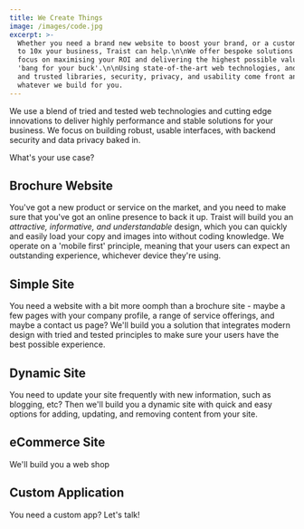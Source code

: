 ```yaml
---
title: We Create Things
image: /images/code.jpg
excerpt: >-
  Whether you need a brand new website to boost your brand, or a custom web app
  to 10x your business, Traist can help.\n\nWe offer bespoke solutions which
  focus on maximising your ROI and delivering the highest possible value and
  'bang for your buck'.\n\nUsing state-of-the-art web technologies, and tried
  and trusted libraries, security, privacy, and usability come front and centre,
  whatever we build for you.
---
```

We use a blend of tried and tested web technologies and cutting edge innovations to deliver highly performance and stable solutions for your business. We focus on building robust, usable interfaces, with backend security and data privacy baked in.

What's your use case?

## Brochure Website

You've got a new product or service on the market, and you need to make sure that you've got an online presence to back it up. Traist will build you an _attractive, informative, and understandable_ design, which you can quickly and easily load your copy and images into without coding knowledge. We operate on a 'mobile first' principle, meaning that your users can expect an outstanding experience, whichever device they're using.

## Simple Site

You need a website with a bit more oomph than a brochure site - maybe a few pages with your company profile, a range of service offerings, and maybe a contact us page? We'll build you a solution that integrates modern design with tried and tested principles to make sure your users have the best possible experience.

## Dynamic Site

You need to update your site frequently with new information, such as blogging, etc? Then we'll build you a dynamic site with quick and easy options for adding, updating, and removing content from your site.

## eCommerce Site

We'll build you a web shop

## Custom Application

You need a custom app? Let's talk!